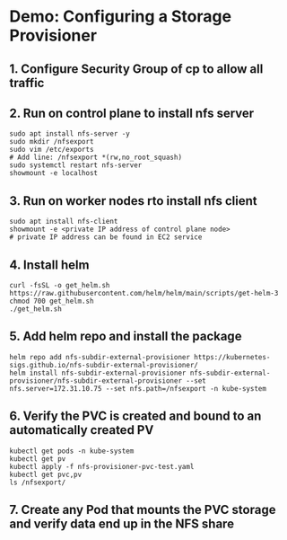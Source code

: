 # Demo: Configuring a Storage Provisioner

## 1. Configure Security Group of cp to allow all traffic

## 2. Run on control plane to install nfs server
```
sudo apt install nfs-server -y
sudo mkdir /nfsexport
sudo vim /etc/exports
# Add line: /nfsexport *(rw,no_root_squash)
sudo systemctl restart nfs-server
showmount -e localhost
```

## 3. Run on worker nodes rto install nfs client
```
sudo apt install nfs-client 
showmount -e <private IP address of control plane node> 
# private IP address can be found in EC2 service
```
## 4. Install helm
```
curl -fsSL -o get_helm.sh https://raw.githubusercontent.com/helm/helm/main/scripts/get-helm-3
chmod 700 get_helm.sh
./get_helm.sh
```
## 5. Add helm repo and install the package
```
helm repo add nfs-subdir-external-provisioner https://kubernetes-sigs.github.io/nfs-subdir-external-provisioner/
helm install nfs-subdir-external-provisioner nfs-subdir-external-provisioner/nfs-subdir-external-provisioner --set nfs.server=172.31.10.75 --set nfs.path=/nfsexport -n kube-system 
```
## 6. Verify the PVC is created and bound to an automatically created PV
```
kubectl get pods -n kube-system 
kubectl get pv
kubectl apply -f nfs-provisioner-pvc-test.yaml
kubectl get pvc,pv
ls /nfsexport/
```
## 7. Create any Pod that mounts the PVC storage and verify data end up in the NFS share
```
```
